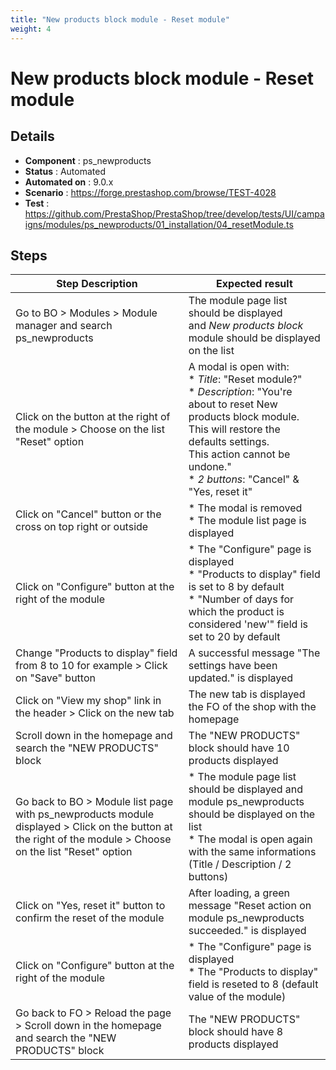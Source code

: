 ```yaml
---
title: "New products block module - Reset module"
weight: 4
---
```


# New products block module - Reset module
## Details
* **Component** : ps_newproducts
* **Status** : Automated
* **Automated on** : 9.0.x
* **Scenario** : https://forge.prestashop.com/browse/TEST-4028
* **Test** : https://github.com/PrestaShop/PrestaShop/tree/develop/tests/UI/campaigns/modules/ps_newproducts/01_installation/04_resetModule.ts

## Steps
| Step Description | Expected result |
| ----- | ----- |
| Go to BO > Modules > Module manager and search ps_newproducts | The module page list should be displayed and *New products block* module should be displayed on the list |
| Click on the button at the right of the module > Choose on the list "Reset" option | A modal is open with:<br> * *Title*: "Reset module?"<br> * *Description*: "You're about to reset New products block module.<br>This will restore the defaults settings.<br>This action cannot be undone."<br> * *2 buttons*: "Cancel" & "Yes, reset it" |
| Click on "Cancel" button or the cross on top right or outside | * The modal is removed<br> * The module list page is displayed |
| Click on "Configure" button at the right of the module | * The "Configure" page is displayed<br> * "Products to display" field is set to 8 by default<br> * "Number of days for which the product is considered 'new'" field is set to 20 by default |
| Change "Products to display" field from 8 to 10 for example > Click on "Save" button | A successful message "The settings have been updated." is displayed |
| Click on "View my shop" link in the header > Click on the new tab | The new tab is displayed the FO of the shop with the homepage |
| Scroll down in the homepage and search the "NEW PRODUCTS" block | The "NEW PRODUCTS" block should have 10 products displayed |
| Go back to BO > Module list page with ps_newproducts module displayed > Click on the button at the right of the module > Choose on the list "Reset" option | * The module page list should be displayed and module ps_newproducts should be displayed on the list<br> * The modal is open again with the same informations (Title / Description / 2 buttons) |
| Click on "Yes, reset it" button to confirm the reset of the module | After loading, a green message "Reset action on module ps_newproducts succeeded." is displayed |
| Click on "Configure" button at the right of the module | * The "Configure" page is displayed<br> * The "Products to display" field is reseted to 8 (default value of the module) |
| Go back to FO > Reload the page > Scroll down in the homepage and search the "NEW PRODUCTS" block | The "NEW PRODUCTS" block should have 8 products displayed |
